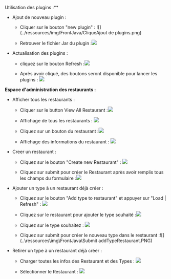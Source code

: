 Utilisation des plugins :** 

- Ajout de nouveau plugin : 

  - Cliquer sur le bouton "new plugin" : ![](../ressources/img/FrontJava/CliqueAjout de plugins.png)

  - Retrouver le fichier Jar du plugin :![](..\ressources\img\FrontJava\SelectPlugin.PNG)

    

    

    

- Actualisation des plugins :

  - cliquez sur le bouton Refresh :![](../ressources/img/FrontJava/RefreshPlugin.png)

  - Après avoir cliqué,  des boutons seront disponible pour lancer les plugins : ![](..\ressources\img\FrontJava\RenderPlugin.PNG)



**Espace d'administration des restaurants :** 

- Afficher tous les restaurants : 

  - Cliquer sur le button View All Restaurant :![](..\ressources\img\FrontJava\CliqueViewAllRestaurants.png)

  - Affichage de tous les restaurants : ![](..\ressources\img\FrontJava\ViewAllRestaurants.PNG)
  - Cliquez sur un bouton du restaurant :![](..\ressources\img\FrontJava\cliqueBouttonRestaurantData.PNG)
  - Affichage des informations du restaurant : ![](..\ressources\img\FrontJava\RestaurantInfo.PNG)

- Creer un restaurant :

  - Cliquez sur le bouton "Create new Restaurant" : ![](..\ressources\img\FrontJava\CreateRestaurantFeature.PNG)

  - Cliquez sur submit pour créer le Restaurant après avoir remplis tous les champs du formulaire :![](..\ressources\img\FrontJava\CreateRestaurantFormFill.PNG)

  

- Ajouter un type à un restaurant déjà créer :

  - Cliquez sur le bouton "Add type to restaurant" et appuyer sur "Load | Refresh" : ![](..\ressources\img\FrontJava\AddTypeStart.PNG)
  - Cliquez sur le restaurant pour ajouter le type souhaité :![](..\ressources\img\FrontJava\AddType.PNG)
  - Cliquez sur le type souhaitez : ![](..\ressources\img\FrontJava\TypeAddSelected.PNG)

  - Cliquez sur submit pour créer le nouveau type dans le restaurant :![](..\ressources\img\FrontJava\Submit addTypeRestaurant.PNG)

- Retirer un type à un restaurant déjà créer :

  - Charger toutes les infos des Restaurant et des Types : ![](..\ressources\img\FrontJava\DelTypeRestaurant.PNG)

  - Sélectionner le Restaurant : ![](..\ressources\img\FrontJava\DeleteTypeSelectedRestaurant.PNG)
